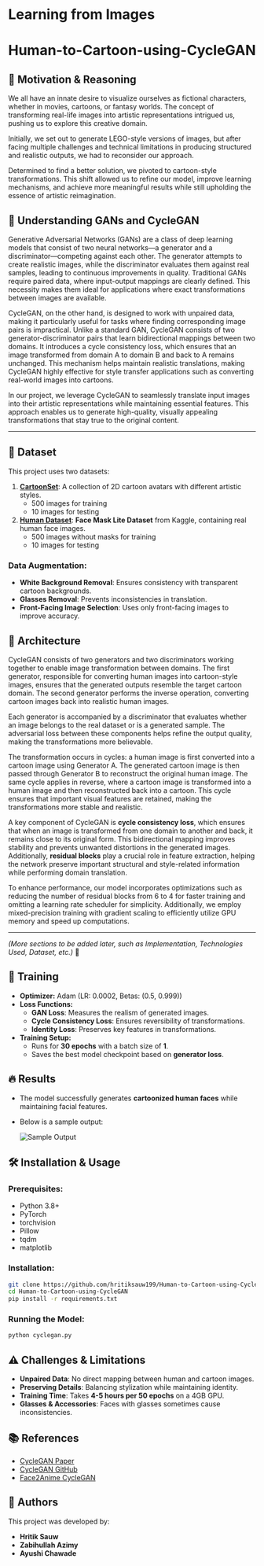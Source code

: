 # Learning from Images

# Human-to-Cartoon-using-CycleGAN 

## 📌 Motivation & Reasoning
We all have an innate desire to visualize ourselves as fictional characters, whether in movies, cartoons, or fantasy worlds. The concept of transforming real-life images into artistic representations intrigued us, pushing us to explore this creative domain. 

Initially, we set out to generate LEGO-style versions of images, but after facing multiple challenges and technical limitations in producing structured and realistic outputs, we had to reconsider our approach. 

Determined to find a better solution, we pivoted to cartoon-style transformations. This shift allowed us to refine our model, improve learning mechanisms, and achieve more meaningful results while still upholding the essence of artistic reimagination. 

## 📌 Understanding GANs and CycleGAN
Generative Adversarial Networks (GANs) are a class of deep learning models that consist of two neural networks—a generator and a discriminator—competing against each other. The generator attempts to create realistic images, while the discriminator evaluates them against real samples, leading to continuous improvements in quality. Traditional GANs require paired data, where input-output mappings are clearly defined. This necessity makes them ideal for applications where exact transformations between images are available.

CycleGAN, on the other hand, is designed to work with unpaired data, making it particularly useful for tasks where finding corresponding image pairs is impractical. Unlike a standard GAN, CycleGAN consists of two generator-discriminator pairs that learn bidirectional mappings between two domains. It introduces a cycle consistency loss, which ensures that an image transformed from domain A to domain B and back to A remains unchanged. This mechanism helps maintain realistic translations, making CycleGAN highly effective for style transfer applications such as converting real-world images into cartoons. 

In our project, we leverage CycleGAN to seamlessly translate input images into their artistic representations while maintaining essential features. This approach enables us to generate high-quality, visually appealing transformations that stay true to the original content. 

---

## 📌 Dataset

This project uses two datasets:
1. [**CartoonSet**](https://google.github.io/cartoonset/): A collection of 2D cartoon avatars with different artistic styles.
   - 500 images for training
   - 10 images for testing
2. [**Human Dataset**](https://www.kaggle.com/datasets/prasoonkottarathil/face-mask-lite-dataset): **Face Mask Lite Dataset** from Kaggle, containing real human face images.
   - 500 images without masks for training
   - 10 images for testing

### Data Augmentation:

- **White Background Removal**: Ensures consistency with transparent cartoon backgrounds.
- **Glasses Removal**: Prevents inconsistencies in translation.
- **Front-Facing Image Selection**: Uses only front-facing images to improve accuracy.

## 📌 Architecture
CycleGAN consists of two generators and two discriminators working together to enable image transformation between domains. The first generator, responsible for converting human images into cartoon-style images, ensures that the generated outputs resemble the target cartoon domain. The second generator performs the inverse operation, converting cartoon images back into realistic human images. 

Each generator is accompanied by a discriminator that evaluates whether an image belongs to the real dataset or is a generated sample. The adversarial loss between these components helps refine the output quality, making the transformations more believable. 

The transformation occurs in cycles: a human image is first converted into a cartoon image using Generator A. The generated cartoon image is then passed through Generator B to reconstruct the original human image. The same cycle applies in reverse, where a cartoon image is transformed into a human image and then reconstructed back into a cartoon. This cycle ensures that important visual features are retained, making the transformations more stable and realistic.

A key component of CycleGAN is **cycle consistency loss**, which ensures that when an image is transformed from one domain to another and back, it remains close to its original form. This bidirectional mapping improves stability and prevents unwanted distortions in the generated images. Additionally, **residual blocks** play a crucial role in feature extraction, helping the network preserve important structural and style-related information while performing domain translation. 

To enhance performance, our model incorporates optimizations such as reducing the number of residual blocks from 6 to 4 for faster training and omitting a learning rate scheduler for simplicity. Additionally, we employ mixed-precision training with gradient scaling to efficiently utilize GPU memory and speed up computations. 

---

*(More sections to be added later, such as Implementation, Technologies Used, Dataset, etc.)* 📌


## 🎯 Training

- **Optimizer:** Adam (LR: 0.0002, Betas: (0.5, 0.999))
- **Loss Functions:**
  - **GAN Loss**: Measures the realism of generated images.
  - **Cycle Consistency Loss**: Ensures reversibility of transformations.
  - **Identity Loss**: Preserves key features in transformations.
- **Training Setup:**
  - Runs for **30 epochs** with a batch size of **1**.
  - Saves the best model checkpoint based on **generator loss**.

## 🔥 Results

- The model successfully generates **cartoonized human faces** while maintaining facial features.
- Below is a sample output:

  ![Sample Output](./output/final_30_nlr_6rb.png)

## 🛠 Installation & Usage

### Prerequisites:

- Python 3.8+
- PyTorch
- torchvision
- Pillow
- tqdm
- matplotlib

### Installation:

```bash
git clone https://github.com/hritiksauw199/Human-to-Cartoon-using-CycleGAN.git
cd Human-to-Cartoon-using-CycleGAN
pip install -r requirements.txt
```

### Running the Model:

```bash
python cyclegan.py
```

## ⚠️ Challenges & Limitations

- **Unpaired Data**: No direct mapping between human and cartoon images.
- **Preserving Details**: Balancing stylization while maintaining identity.
- **Training Time**: Takes **4-5 hours per 50 epochs** on a 4GB GPU.
- **Glasses & Accessories**: Faces with glasses sometimes cause inconsistencies.

## 📚 References

- [CycleGAN Paper](https://arxiv.org/pdf/1703.10593)
- [CycleGAN GitHub](https://github.com/junyanz/CycleGAN)
- [Face2Anime CycleGAN](https://github.com/lmtri1998/Face2Anime-using-CycleGAN)

## 📌 Authors

This project was developed by:

- **Hritik Sauw**
- **Zabihullah Azimy**
- **Ayushi Chawade**
